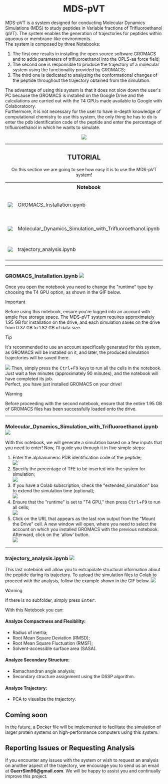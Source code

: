<h1 align="center">
  MDS-pVT
</h1>

<p>
MDS-pVT is a system designed for conducting Molecular Dynamics Simulations (MDS) to study peptides in Variable fractions of Trifluoroethanol (pVT).  
The system enables the generation of trajectories for peptides within aqueous or membrane-like environments.<br>
  The system is composed by three Notebooks:
<ol>
  <li>The first one results in installing the open source software GROMACS and to adds parameters of trifluoroethanol into the OPLS-aa force field;</li>
  <li>The second one is responsible to produce the trajectory of a molecular system using the functionality provided by GROMACS; </li>
  <li>The third one is dedicated to analyzing the conformational changes of the peptide throughout the trajectory obtained from the simulation.</li>
</ol>
The advantage of using this system is that it does not slow down the user's PC because the GROMACS is installed on the Google Drive and the calculations are carried out with the T4 GPUs made available to Google with Colaboratoory.<br> 
Furthermore, it is not necessary for the user to have in-depth knowledge of computational chemistry to use this system, the only thing he has to do is enter the pdb identification code of the peptide and enter the percentage of trifluoroethanol in which he wants to simulate.
</p>

<p align="center">
  <img src="https://github.com/GuerrSim96/MDS-PVT/blob/main/other/logo/basic_MDS-pVT.png"/>
</p>

---

<h2 align="center">
  TUTORIAL
</h2>

<p align="center">
On this section we are going to see how easy it is to use the MDS-pVT system! 
<table> 
  <tr>
    <th> </th>
    <th> Notebook </th>
    <th> Description </th>
  </tr>
  <tr>
    <td>
      <a href="https://github.com/GuerrSim96/MDS-pVT/blob/main/GROMACS_installation.ipynb">
        <img src="https://img.shields.io/badge/Take_a_look-dodgerblue?logo=github&labelColor=gray"/>
      </a>
    </td>
    <td> GROMACS_Installation.ipynb </td>
    <td> Install GROMACS on your Drive </td>
  <tr>
    <td>
      <a href="https://github.com/GuerrSim96/MDS-pVT/blob/main/Molecular_Dynamics_Simulation_with_Trifluoroethanol.ipynb">
        <img src="https://img.shields.io/badge/Take_a_look-dodgerblue?logo=github&labelColor=gray">
      </a>
    </td>
    <td> Molecular_Dynamics_Simulation_with_Trifluoroethanol.ipynb </td>
    <td> Run MD simulations on Colab </td>
  </tr>
  <tr>
    <td>
      <a href="https://github.com/GuerrSim96/MDS-pVT/blob/main/trajectory_analysis.ipynb">
        <img src="https://img.shields.io/badge/Take_a_look-dodgerblue?logo=github&labelColor=gray">
      </a>
    </td>
    <td> trajectory_analysis.ipynb </td>
    <td> Analyze the trajectory on Colab </td>
  </tr>
</table> 
</p>

---

<h3>
  GROMACS_Installation.ipynb
  <a href="https://colab.research.google.com/github/GuerrSim96/Molecular_Dynamics_Simulation_with_Trifluoroethanol/blob/main/GROMACS_installation.ipynb">
    <img src="https://img.shields.io/badge/Open_it-goldenrod?logo=googlecolab&labelColor=gray"/>
  </a>
</h3>

<p>
Once you open the notebook you need to change the "runtime" type by choosing the T4 GPU option, as shown in the GIF below.  
</p>


<!-- CAPIRE COME CONVERTIRE IN HTML DA QUI -->
> [!IMPORTANT]
> Before using this notebook, ensure you're logged into an account with ample free storage space.
> The MDS-pVT system requires approximately 1.95 GB for installation on the drive, and each simulation saves on the drive from 0.37 GB to 1.82 GB of data size.

> [!TIP]
> It's recommended to use an account specifically generated for this system, as GROMACS will be installed on it, and later, the produced simulation trajectories will be saved there.
<!-- A QUI -->

<p>
<img src="other/gif/change_runtime.gif"/>
Then, simply press the <kbd>Ctrl</kbd>+<kbd>F9</kbd> keys to run all the cells in the notebook. Just wait a few minutes (approximately 90 minutes), and the notebook will have completed its job. <br>
Perfect, you have just installed GROMACS on your drive!  
</p>

<!-- CAPIRE COME CONVERTIRE IN HTML DA QUI -->
> [!WARNING]
> Before proceeding with the second notebook, ensure that the entire 1.95 GB of GROMACS files has been successfully loaded onto the drive.  
<!-- A QUI -->

---

<h3>
  Molecular_Dynamics_Simulation_with_Trifluoroethanol.ipynb
  <a href="https://colab.research.google.com/github/GuerrSim96/Molecular_Dynamics_Simulation_with_Trifluoroethanol/blob/main/Molecular_Dynamics_Simulation_with_Trifluoroethanol.ipynb">
    <img src="https://img.shields.io/badge/Open_it-goldenrod?logo=googlecolab&labelColor=gray"/>   
  </a>
</h3>

<p>
With this notebook, we will generate a simulation based on a few inputs that you need to enter! Now, I'll guide you through it in five simple steps: 
<ol>
 <li> Enter the alphanumeric PDB identification code of the peptide;<br>
   <img src="other/gif/insert_pdb_id.gif"/>
 </li>
 <li>Specify the percentage of TFE to be inserted into the system for simulation;<br>
    <img src="other/gif/tfe_percentage.gif"/>
 </li>
 <li> If you have a Colab subscription, check the "extended_simulation" box to extend the simulation time (optional);<br>
   <img src="other/gif/optional.gif"/>
 </li>
 <li> Ensure that the "runtime" is set to "T4 GPU," then press <kbd>Ctrl</kbd>+<kbd>F9</kbd> to run all cells;<br>
   <img src="other/gif/set_runtime.gif"/>
 </li>
 <li> Click on the URL that appears as the last row output from the "Mount the Drive" cell. A new window will open, where you need to select the account on which you installed GROMACS with the previous notebook. Afterward, click on the 'allow' button.<br>
   <img src="other/gif/drive_mounted.gif"/>
 </li>
</ol>
</p>

---

<h3> 
  trajectory_analysis.ipynb 
  <a href="https://colab.research.google.com/github/GuerrSim96/Molecular_Dynamics_Simulation_with_Trifluoroethanol/blob/main/trajectory_analysis.ipynb">
    <img src="https://img.shields.io/badge/Open_it-goldenrod?logo=googlecolab&labelColor=gray"/>
  </a>
</h3>

<p>
  This last notebook will allow you to extrapolate structural information about the peptide during its trajectory. To upload the simulation files to Colab to proceed with the analysis, follow the example shown in the GIF below.
  <img src="other/gif/upload.gif">
</p>

<!-- CAPIRE COME CONVERTIRE IN HTML DA QUI -->
> [!WARNING]
> If there is no subfolder, simply press <kbd>Enter</kbd>.
<!-- A QUI -->

With this Notebook you can:

<h4>
  Analyze Compactness and Flexibility:
</h4>
<p>
<ul>
  <li>Radius of inertia;</li>
  <li>Root Mean Square Deviation (RMSD);</li>
  <li>Root Mean Square Fluctuation (RMSF);</li>
  <li>Solvent-accessible surface area (SASA).</li>
</ul>
</p>

<h4>
  Analyze Secondary Structure:
</h4>
<p>
<ul>
  <li>Ramachandran angle analysis;</li>
  <li>Secondary structure assignment using the DSSP algorithm.</li>
</ul>
</p>

<h4>
  Analyze Trajectory:
</h4>
<p>
<ul>
  <li>PCA to visualize the trajectory.</li>
</ul>
</p>

<h2>
  Coming soon
</h2>
<p>
  In the future, a Docker file will be implemented to facilitate the simulation of larger protein systems on high-performance computers using this system.  
</p>
<h2>
  Reporting Issues or Requesting Analysis
</h2>
<p>
  If you encounter any issues with the system or wish to request an analysis on another aspect of the trajectory, we encourage you to send us an email at <b>GuerrSim96@gmail.com</b>. We will be happy to assist you and continually improve this project.
</p>
